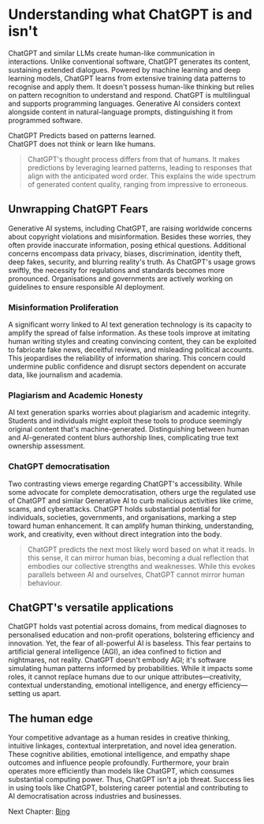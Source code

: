 # Understanding what ChatGPT is and isn't

ChatGPT and similar LLMs create human-like communication in interactions. Unlike conventional software, ChatGPT generates its content, sustaining extended dialogues. Powered by machine learning and deep learning models, ChatGPT learns from extensive training data patterns to recognise and apply them. It doesn't possess human-like thinking but relies on pattern recognition to understand and respond. ChatGPT is multilingual and supports programming languages. Generative AI considers context alongside content in natural-language prompts, distinguishing it from programmed software.  

ChatGPT Predicts based on patterns learned.  
ChatGPT does not think or learn like humans.

> ChatGPT's thought process differs from that of humans. It makes predictions by leveraging learned patterns, leading to responses that align with the anticipated word order. This explains the wide spectrum of generated content quality, ranging from impressive to erroneous.  

## Unwrapping ChatGPT Fears  

Generative AI systems, including ChatGPT, are raising worldwide concerns about copyright violations and misinformation. Besides these worries, they often provide inaccurate information, posing ethical questions. Additional concerns encompass data privacy, biases, discrimination, identity theft, deep fakes, security, and blurring reality's truth. As ChatGPT's usage grows swiftly, the necessity for regulations and standards becomes more pronounced. Organisations and governments are actively working on guidelines to ensure responsible AI deployment.  

### Misinformation Proliferation

A significant worry linked to AI text generation technology is its capacity to amplify the spread of false information. As these tools improve at imitating human writing styles and creating convincing content, they can be exploited to fabricate fake news, deceitful reviews, and misleading political accounts. This jeopardises the reliability of information sharing. This concern could undermine public confidence and disrupt sectors dependent on accurate data, like journalism and academia.  

### Plagiarism and Academic Honesty

AI text generation sparks worries about plagiarism and academic integrity. Students and individuals might exploit these tools to produce seemingly original content that's machine-generated. Distinguishing between human and AI-generated content blurs authorship lines, complicating true text ownership assessment.  

### ChatGPT democratisation  

Two contrasting views emerge regarding ChatGPT's accessibility. While some advocate for complete democratisation, others urge the regulated use of ChatGPT and similar Generative AI to curb malicious activities like crime, scams, and cyberattacks. ChatGPT holds substantial potential for individuals, societies, governments, and organisations, marking a step toward human enhancement. It can amplify human thinking, understanding, work, and creativity, even without direct integration into the body.  

> ChatGPT predicts the next most likely word based on what it reads. In this sense, it can mirror human bias, becoming a dual reflection that embodies our collective strengths and weaknesses. While this evokes parallels between AI and ourselves, ChatGPT cannot mirror human behaviour.  

## ChatGPT's versatile applications  

ChatGPT holds vast potential across domains, from medical diagnoses to personalised education and non-profit operations, bolstering efficiency and innovation. Yet, the fear of all-powerful AI is baseless. This fear pertains to artificial general intelligence (AGI), an idea confined to fiction and nightmares, not reality. ChatGPT doesn't embody AGI; it's software simulating human patterns informed by probabilities. While it impacts some roles, it cannot replace humans due to our unique attributes—creativity, contextual understanding, emotional intelligence, and energy efficiency—setting us apart.  

## The human edge

Your competitive advantage as a human resides in creative thinking, intuitive linkages, contextual interpretation, and novel idea generation. These cognitive abilities, emotional intelligence, and empathy shape outcomes and influence people profoundly. Furthermore, your brain operates more efficiently than models like ChatGPT, which consumes substantial computing power. Thus, ChatGPT isn't a job threat. Success lies in using tools like ChatGPT, bolstering career potential and contributing to AI democratisation across industries and businesses.  

Next Chapter: [Bing](Bing.md)